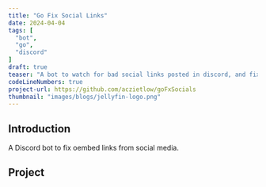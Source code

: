```yaml
---
title: "Go Fix Social Links"
date: 2024-04-04
tags: [
  "bot",
  "go",
  "discord"
]
draft: true
teaser: "A bot to watch for bad social links posted in discord, and fix them"
codeLineNumbers: true
project-url: https://github.com/aczietlow/goFxSocials
thumbnail: "images/blogs/jellyfin-logo.png"
---
```


## Introduction

A Discord bot to fix oembed links from social media.

## Project

